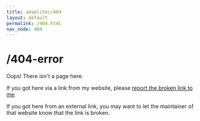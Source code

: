 ```yaml
---
title: adamliter/404
layout: default
permalink: /404.html
nav_node: 404
---
```


# /404-error

Oops! There isn't a page here.

If you got here via a link from my website, please [report the broken link to me][contact].

If you got here from an external link, you may want to let the maintainer of that website know that the link is broken.

[contact]: mailto:adam.liter@gmail.com
